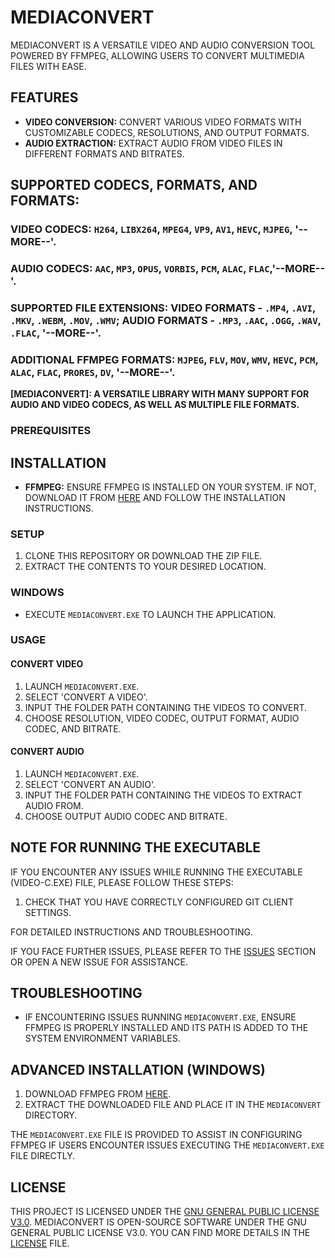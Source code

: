 # MEDIACONVERT

MEDIACONVERT IS A VERSATILE VIDEO AND AUDIO CONVERSION TOOL POWERED BY FFMPEG, ALLOWING USERS TO CONVERT MULTIMEDIA FILES WITH EASE.

## FEATURES

- **VIDEO CONVERSION:** CONVERT VARIOUS VIDEO FORMATS WITH CUSTOMIZABLE CODECS, RESOLUTIONS, AND OUTPUT FORMATS.
- **AUDIO EXTRACTION:** EXTRACT AUDIO FROM VIDEO FILES IN DIFFERENT FORMATS AND BITRATES.

## SUPPORTED CODECS, FORMATS, AND FORMATS:

### VIDEO CODECS: `H264`, `LIBX264`, `MPEG4`, `VP9`, `AV1`, `HEVC`, `MJPEG`, '--MORE--'.
### AUDIO CODECS: `AAC`, `MP3`, `OPUS`, `VORBIS`, `PCM`, `ALAC`, `FLAC`,'--MORE--'.
### SUPPORTED FILE EXTENSIONS: VIDEO FORMATS - `.MP4`, `.AVI`, `.MKV`, `.WEBM`, `.MOV`, `.WMV`; AUDIO FORMATS - `.MP3`, `.AAC`, `.OGG`, `.WAV`, `.FLAC`, '--MORE--'.
### ADDITIONAL FFMPEG FORMATS: `MJPEG`, `FLV`, `MOV`, `WMV`, `HEVC`, `PCM`, `ALAC`, `FLAC`, `PRORES`, `DV`, '--MORE--'.

**[MEDIACONVERT]: A VERSATILE LIBRARY WITH MANY SUPPORT FOR AUDIO AND VIDEO CODECS, AS WELL AS MULTIPLE FILE FORMATS.**
### PREREQUISITES

## INSTALLATION
- **FFMPEG:** ENSURE FFMPEG IS INSTALLED ON YOUR SYSTEM. IF NOT, DOWNLOAD IT FROM [HERE](HTTPS://WWW.FFMPEG.ORG/DOWNLOAD.HTML) AND FOLLOW THE INSTALLATION INSTRUCTIONS.

### SETUP

1. CLONE THIS REPOSITORY OR DOWNLOAD THE ZIP FILE.
2. EXTRACT THE CONTENTS TO YOUR DESIRED LOCATION.

### WINDOWS

- EXECUTE `MEDIACONVERT.EXE` TO LAUNCH THE APPLICATION.

### USAGE

#### CONVERT VIDEO

1. LAUNCH `MEDIACONVERT.EXE`.
2. SELECT 'CONVERT A VIDEO'.
3. INPUT THE FOLDER PATH CONTAINING THE VIDEOS TO CONVERT.
4. CHOOSE RESOLUTION, VIDEO CODEC, OUTPUT FORMAT, AUDIO CODEC, AND BITRATE.

#### CONVERT AUDIO

1. LAUNCH `MEDIACONVERT.EXE`.
2. SELECT 'CONVERT AN AUDIO'.
3. INPUT THE FOLDER PATH CONTAINING THE VIDEOS TO EXTRACT AUDIO FROM.
4. CHOOSE OUTPUT AUDIO CODEC AND BITRATE.

## NOTE FOR RUNNING THE EXECUTABLE

IF YOU ENCOUNTER ANY ISSUES WHILE RUNNING THE EXECUTABLE (VIDEO-C.EXE) FILE, PLEASE FOLLOW THESE STEPS:

1. CHECK THAT YOU HAVE CORRECTLY CONFIGURED GIT CLIENT SETTINGS.

FOR DETAILED INSTRUCTIONS AND TROUBLESHOOTING.

IF YOU FACE FURTHER ISSUES, PLEASE REFER TO THE [ISSUES](HTTPS://GITHUB.COM/ROHIT-SINGH-1/MEDIACONVERT/ISSUES) SECTION OR OPEN A NEW ISSUE FOR ASSISTANCE.


## TROUBLESHOOTING

- IF ENCOUNTERING ISSUES RUNNING `MEDIACONVERT.EXE`, ENSURE FFMPEG IS PROPERLY INSTALLED AND ITS PATH IS ADDED TO THE SYSTEM ENVIRONMENT VARIABLES.

## ADVANCED INSTALLATION (WINDOWS)

1. DOWNLOAD FFMPEG FROM [HERE](HTTPS://WWW.FFMPEG.ORG/DOWNLOAD.HTML).
2. EXTRACT THE DOWNLOADED FILE AND PLACE IT IN THE `MEDIACONVERT` DIRECTORY.

THE `MEDIACONVERT.EXE` FILE IS PROVIDED TO ASSIST IN CONFIGURING FFMPEG IF USERS ENCOUNTER ISSUES EXECUTING THE `MEDIACONVERT.EXE` FILE DIRECTLY.

## LICENSE

THIS PROJECT IS LICENSED UNDER THE [GNU GENERAL PUBLIC LICENSE V3.0](LICENSE).
MEDIACONVERT IS OPEN-SOURCE SOFTWARE UNDER THE GNU GENERAL PUBLIC LICENSE V3.0. YOU CAN FIND MORE DETAILS IN THE [LICENSE](LICENSE) FILE.
